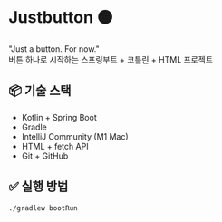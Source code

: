 # Justbutton 🟠

"Just a button. For now."  
버튼 하나로 시작하는 스프링부트 + 코틀린 + HTML 프로젝트

## 📦 기술 스택

- Kotlin + Spring Boot
- Gradle
- IntelliJ Community (M1 Mac)
- HTML + fetch API
- Git + GitHub

## ✅ 실행 방법

```bash
./gradlew bootRun

